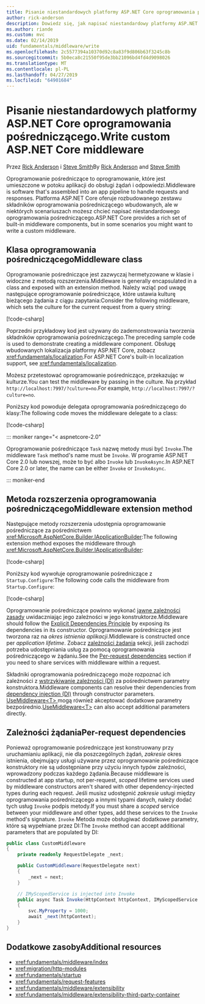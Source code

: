 ```yaml
---
title: Pisanie niestandardowych platformy ASP.NET Core oprogramowania pośredniczącego.
author: rick-anderson
description: Dowiedz się, jak napisać niestandardowy platformy ASP.NET Core oprogramowania pośredniczącego.
ms.author: riande
ms.custom: mvc
ms.date: 02/14/2019
uid: fundamentals/middleware/write
ms.openlocfilehash: 2c5577394a10370d92c8a83f9d806b63f3245c8b
ms.sourcegitcommit: 5b0eca8c21550f95de3bb21096bd4fd4d9098026
ms.translationtype: MT
ms.contentlocale: pl-PL
ms.lasthandoff: 04/27/2019
ms.locfileid: "64901684"
---
```

# <a name="write-custom-aspnet-core-middleware"></a><span data-ttu-id="5f58e-103">Pisanie niestandardowych platformy ASP.NET Core oprogramowania pośredniczącego.</span><span class="sxs-lookup"><span data-stu-id="5f58e-103">Write custom ASP.NET Core middleware</span></span>

<span data-ttu-id="5f58e-104">Przez [Rick Anderson](https://twitter.com/RickAndMSFT) i [Steve Smith](https://ardalis.com/)</span><span class="sxs-lookup"><span data-stu-id="5f58e-104">By [Rick Anderson](https://twitter.com/RickAndMSFT) and [Steve Smith](https://ardalis.com/)</span></span>

<span data-ttu-id="5f58e-105">Oprogramowanie pośredniczące to oprogramowanie, które jest umieszczone w potoku aplikacji do obsługi żądań i odpowiedzi.</span><span class="sxs-lookup"><span data-stu-id="5f58e-105">Middleware is software that's assembled into an app pipeline to handle requests and responses.</span></span> <span data-ttu-id="5f58e-106">Platforma ASP.NET Core oferuje rozbudowanego zestawu składników oprogramowania pośredniczącego wbudowanych, ale w niektórych scenariuszach możesz chcieć napisać niestandardowego oprogramowania pośredniczącego.</span><span class="sxs-lookup"><span data-stu-id="5f58e-106">ASP.NET Core provides a rich set of built-in middleware components, but in some scenarios you might want to write a custom middleware.</span></span>

## <a name="middleware-class"></a><span data-ttu-id="5f58e-107">Klasa oprogramowania pośredniczącego</span><span class="sxs-lookup"><span data-stu-id="5f58e-107">Middleware class</span></span>

<span data-ttu-id="5f58e-108">Oprogramowanie pośredniczące jest zazwyczaj hermetyzowane w klasie i widoczne z metodą rozszerzenia.</span><span class="sxs-lookup"><span data-stu-id="5f58e-108">Middleware is generally encapsulated in a class and exposed with an extension method.</span></span> <span data-ttu-id="5f58e-109">Należy wziąć pod uwagę następujące oprogramowanie pośredniczące, które ustawia kulturę bieżącego żądania z ciągu zapytania:</span><span class="sxs-lookup"><span data-stu-id="5f58e-109">Consider the following middleware, which sets the culture for the current request from a query string:</span></span>

[!code-csharp[](index/snapshot/Culture/StartupCulture.cs?name=snippet1)]

<span data-ttu-id="5f58e-110">Poprzedni przykładowy kod jest używany do zademonstrowania tworzenia składników oprogramowania pośredniczącego.</span><span class="sxs-lookup"><span data-stu-id="5f58e-110">The preceding sample code is used to demonstrate creating a middleware component.</span></span> <span data-ttu-id="5f58e-111">Obsługę wbudowanych lokalizacja platformy ASP.NET Core, zobacz <xref:fundamentals/localization>.</span><span class="sxs-lookup"><span data-stu-id="5f58e-111">For ASP.NET Core's built-in localization support, see <xref:fundamentals/localization>.</span></span>

<span data-ttu-id="5f58e-112">Możesz przetestować oprogramowanie pośredniczące, przekazując w kulturze.</span><span class="sxs-lookup"><span data-stu-id="5f58e-112">You can test the middleware by passing in the culture.</span></span> <span data-ttu-id="5f58e-113">Na przykład `http://localhost:7997/?culture=no`.</span><span class="sxs-lookup"><span data-stu-id="5f58e-113">For example, `http://localhost:7997/?culture=no`.</span></span>

<span data-ttu-id="5f58e-114">Poniższy kod powoduje delegata oprogramowania pośredniczącego do klasy:</span><span class="sxs-lookup"><span data-stu-id="5f58e-114">The following code moves the middleware delegate to a class:</span></span>

[!code-csharp[](index/snapshot/Culture/RequestCultureMiddleware.cs)]

::: moniker range="< aspnetcore-2.0"

<span data-ttu-id="5f58e-115">Oprogramowanie pośredniczące `Task` nazwę metody musi być `Invoke`.</span><span class="sxs-lookup"><span data-stu-id="5f58e-115">The middleware `Task` method's name must be `Invoke`.</span></span> <span data-ttu-id="5f58e-116">W programie ASP.NET Core 2.0 lub nowszej, może to być albo `Invoke` lub `InvokeAsync`.</span><span class="sxs-lookup"><span data-stu-id="5f58e-116">In ASP.NET Core 2.0 or later, the name can be either `Invoke` or `InvokeAsync`.</span></span>

::: moniker-end

## <a name="middleware-extension-method"></a><span data-ttu-id="5f58e-117">Metoda rozszerzenia oprogramowania pośredniczącego</span><span class="sxs-lookup"><span data-stu-id="5f58e-117">Middleware extension method</span></span>

<span data-ttu-id="5f58e-118">Następujące metody rozszerzenia udostępnia oprogramowanie pośredniczące za pośrednictwem <xref:Microsoft.AspNetCore.Builder.IApplicationBuilder>:</span><span class="sxs-lookup"><span data-stu-id="5f58e-118">The following extension method exposes the middleware through <xref:Microsoft.AspNetCore.Builder.IApplicationBuilder>:</span></span>

[!code-csharp[](index/snapshot/Culture/RequestCultureMiddlewareExtensions.cs)]

<span data-ttu-id="5f58e-119">Poniższy kod wywołuje oprogramowanie pośredniczące z `Startup.Configure`:</span><span class="sxs-lookup"><span data-stu-id="5f58e-119">The following code calls the middleware from `Startup.Configure`:</span></span>

[!code-csharp[](index/snapshot/Culture/Startup.cs?name=snippet1&highlight=5)]

<span data-ttu-id="5f58e-120">Oprogramowanie pośredniczące powinno wykonać [jawne zależności zasady](/dotnet/standard/modern-web-apps-azure-architecture/architectural-principles#explicit-dependencies) uwidaczniając jego zależności w jego konstruktorze.</span><span class="sxs-lookup"><span data-stu-id="5f58e-120">Middleware should follow the [Explicit Dependencies Principle](/dotnet/standard/modern-web-apps-azure-architecture/architectural-principles#explicit-dependencies) by exposing its dependencies in its constructor.</span></span> <span data-ttu-id="5f58e-121">Oprogramowanie pośredniczące jest tworzona raz na *okres istnienia aplikacji*.</span><span class="sxs-lookup"><span data-stu-id="5f58e-121">Middleware is constructed once per *application lifetime*.</span></span> <span data-ttu-id="5f58e-122">Zobacz [zależności żądania](#per-request-dependencies) sekcji, jeśli zachodzi potrzeba udostępniania usług za pomocą oprogramowania pośredniczącego w żądaniu.</span><span class="sxs-lookup"><span data-stu-id="5f58e-122">See the [Per-request dependencies](#per-request-dependencies) section if you need to share services with middleware within a request.</span></span>

<span data-ttu-id="5f58e-123">Składniki oprogramowania pośredniczącego może rozpoznać ich zależności z [wstrzykiwanie zależności (DI)](xref:fundamentals/dependency-injection) za pośrednictwem parametry konstruktora.</span><span class="sxs-lookup"><span data-stu-id="5f58e-123">Middleware components can resolve their dependencies from [dependency injection (DI)](xref:fundamentals/dependency-injection) through constructor parameters.</span></span> <span data-ttu-id="5f58e-124">[UseMiddleware&lt;T&gt; ](/dotnet/api/microsoft.aspnetcore.builder.usemiddlewareextensions.usemiddleware#Microsoft_AspNetCore_Builder_UseMiddlewareExtensions_UseMiddleware_Microsoft_AspNetCore_Builder_IApplicationBuilder_System_Type_System_Object___) mogą również akceptować dodatkowe parametry bezpośrednio.</span><span class="sxs-lookup"><span data-stu-id="5f58e-124">[UseMiddleware&lt;T&gt;](/dotnet/api/microsoft.aspnetcore.builder.usemiddlewareextensions.usemiddleware#Microsoft_AspNetCore_Builder_UseMiddlewareExtensions_UseMiddleware_Microsoft_AspNetCore_Builder_IApplicationBuilder_System_Type_System_Object___) can also accept additional parameters directly.</span></span>

## <a name="per-request-dependencies"></a><span data-ttu-id="5f58e-125">Zależności żądania</span><span class="sxs-lookup"><span data-stu-id="5f58e-125">Per-request dependencies</span></span>

<span data-ttu-id="5f58e-126">Ponieważ oprogramowanie pośredniczące jest konstruowany przy uruchamianiu aplikacji, nie dla poszczególnych żądań, *zakresie* okres istnienia, obejmujący usługi używane przez oprogramowanie pośredniczące konstruktory nie są udostępniane przy użyciu innych typów zależności, wprowadzony podczas każdego żądania.</span><span class="sxs-lookup"><span data-stu-id="5f58e-126">Because middleware is constructed at app startup, not per-request, *scoped* lifetime services used by middleware constructors aren't shared with other dependency-injected types during each request.</span></span> <span data-ttu-id="5f58e-127">Jeśli musisz udostępnić *zakresie* usługi między oprogramowania pośredniczącego a innymi typami danych, należy dodać tych usług `Invoke` podpis metody.</span><span class="sxs-lookup"><span data-stu-id="5f58e-127">If you must share a *scoped* service between your middleware and other types, add these services to the `Invoke` method's signature.</span></span> <span data-ttu-id="5f58e-128">`Invoke` Metoda może obsługiwać dodatkowe parametry, które są wypełniane przez DI:</span><span class="sxs-lookup"><span data-stu-id="5f58e-128">The `Invoke` method can accept additional parameters that are populated by DI:</span></span>

```csharp
public class CustomMiddleware
{
    private readonly RequestDelegate _next;

    public CustomMiddleware(RequestDelegate next)
    {
        _next = next;
    }

    // IMyScopedService is injected into Invoke
    public async Task Invoke(HttpContext httpContext, IMyScopedService svc)
    {
        svc.MyProperty = 1000;
        await _next(httpContext);
    }
}
```

## <a name="additional-resources"></a><span data-ttu-id="5f58e-129">Dodatkowe zasoby</span><span class="sxs-lookup"><span data-stu-id="5f58e-129">Additional resources</span></span>

* <xref:fundamentals/middleware/index>
* <xref:migration/http-modules>
* <xref:fundamentals/startup>
* <xref:fundamentals/request-features>
* <xref:fundamentals/middleware/extensibility>
* <xref:fundamentals/middleware/extensibility-third-party-container>
